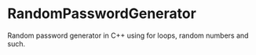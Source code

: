 # RandomPasswordGenerator
Random password generator in C++ using for loops, random numbers and such.

